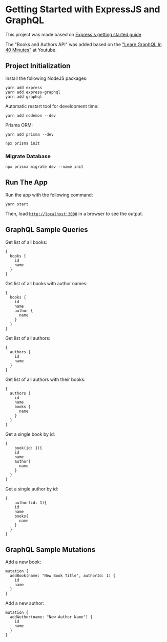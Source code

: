 # Getting Started with ExpressJS and GraphQL

This project was made based on [Express's getting started guide](https://expressjs.com/en/starter/installing.html)

The "Books and Authors API" was added based on the ["Learn GraphQL In 40 Minutes"](https://www.youtube.com/watch?v=ZQL7tL2S0oQ) at Youtube.

## Project Initialization

Install the following NodeJS packages:

```console
yarn add express
yarn add express-graphql
yarn add graphql
```

Automatic restart tool for development time:

```console
yarn add nodemon --dev
```

Prisma ORM:

```console
yarn add prisma --dev

npx prisma init
```

### Migrate Database

```console
npx prisma migrate dev --name init
```


## Run The App

Run the app with the following command:

```console
yarn start
```
Then, load [`http://localhost:3000`](http://localhost:3000) in a browser to see the output.

## GraphQL Sample Queries

Get list of all books:

```console
{
  books {
    id
    name
  }
}
```

Get list of all books with author names:

```console
{
  books {
    id
    name
    author {
      name
    }
  }
}
```

Get list of all authors:

```console
{
  authors {
    id
    name
  }
}
```

Get list of all authors with their books:

```console
{
  authors {
    id
    name
    books {
      name
    }
  }
}
```

Get a single book by id:

```console
{
	book(id: 1){
    id
    name
    author{
      name
    }
  }
}
```

Get a single author by id:

```console
{
	author(id: 1){
    id
    name
    books{
      name
    }
  }
}
```

## GraphQL Sample Mutations

Add a new book:

```console
mutation {
  addBook(name: "New Book Title", authorId: 1) {
    id
    name
  }
}
```

Add a new author:

```console
mutation {
  addAuthor(name: "New Author Name") {
    id
    name
  }
}
```